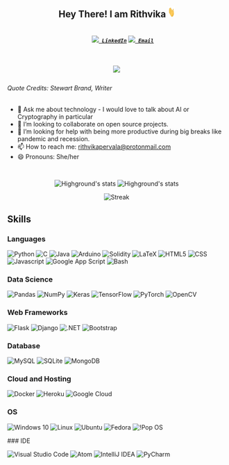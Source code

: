 <!-- README Intro -->
<h2 align='center'>Hey There! I am Rithvika <img src="https://raw.githubusercontent.com/ABSphreak/ABSphreak/master/gifs/Hi.gif" height="25px" width="15px"></h2>

<h5 align="center">
  <code>
    <a href="https://www.linkedin.com/in/rithvika-p-251831133/" title="LinkedIn Profile"><img width="22" src="https://upload.wikimedia.org/wikipedia/commons/e/e9/Linkedin_icon.svg"> LinkedIn</a></code>
  <code><a href="rithvikapervala@protonmail.com" title="Email"><img width="22" src="https://upload.wikimedia.org/wikipedia/commons/e/e4/Antu_gmail.svg  "> Email</a></code>
  
</h5>
<h1 align="center">
  <a href="">
    <img src="https://readme-typing-svg.herokuapp.com?lines=Once+a+new+technology+rolls+over%2C;if+you're+not+part+of+the+roller%2C;you+are+part+of+the+road.">
  </a>
</h1>

<h6> Quote Credits: Stewart Brand, Writer </h6> 



- 💬 Ask me about technology - I would love to talk about AI or Cryptography in particular
- 👯 I’m looking to collaborate on open source projects.
- 🤔 I’m looking for help with being more productive during big breaks like pandemic and recession. 
- 📫 How to reach me: [rithvikapervala@protonmail.com](mailto:rithvikapervala@protonmail.com)
- 😄 Pronouns: She/her
<br/>

<p align="center"> 
  <img src="https://github-profile-summary-cards.vercel.app/api/cards/stats?username=highgroundmaster&theme=github" alt="Highground's stats" />
  <img src="https://github-profile-summary-cards.vercel.app/api/cards/repos-per-language?username=highgroundmaster&theme=github" alt="Highground's stats" />
</p>
<p align="center"> 
  <img src="https://github-readme-streak-stats.herokuapp.com?user=highgroundmaster&theme=highcontrast&date_format=M%20j%5B%2C%20Y%5D" alt="Streak" />
</p>

## Skills

### Languages
<p float="left">
<img alt="Python" src="https://img.shields.io/badge/Python-FFD43B?style=for-the-badge&logo=python&logoColor=darkgreen" />
<img alt="C" src="https://img.shields.io/badge/c-%2300599C.svg?style=for-the-badge&logo=c&logoColor=white"/>
<img alt="Java" src="https://img.shields.io/badge/java-%23ED8B00.svg?style=for-the-badge&logo=java&logoColor=white"/>
<img alt="Arduino" src="https://img.shields.io/badge/Arduino-00979D.svg?style=for-the-badge&logo=arduino&logoColor=white"/>
<img alt="Solidity" src="https://img.shields.io/badge/Solidity-363636.svg?style=for-the-badge&logo=solidity&logoColor=white"/>
<img alt="LaTeX" src="https://img.shields.io/badge/-LaTeX-%23008080.svg?style=for-the-badge&logo=latex&logoColor=white"/>
<img alt="HTML5" src="https://img.shields.io/badge/HTML5-E34F26.svg?style=for-the-badge&logo=html5&logoColor=white"/>
<img alt="CSS" src="https://img.shields.io/badge/CSS3-1572B6.svg?style=for-the-badge&logo=css3&logoColor=white"/>
<img alt="Javascript" src="https://img.shields.io/badge/Javascript-1572B6.svg?style=for-the-badge&logo=javascript&logoColor=white"/>
<img alt="Google App Script" src="https://img.shields.io/badge/Google%20App%20Script-4285F4.svg?style=for-the-badge&logo=googleappsscript&logoColor=white"/>
<img alt="Bash" src="https://img.shields.io/badge/Bash-4EAA25.svg?style=for-the-badge&logo=gnubash&logoColor=white"/>

</p>
                                                                                           
### Data Science

<p float="left">
  <img alt="Pandas" src="https://img.shields.io/badge/pandas-%23150458.svg?style=for-the-badge&logo=pandas&logoColor=white" />
  <img alt="NumPy" src="https://img.shields.io/badge/numpy-%23013243.svg?style=for-the-badge&logo=numpy&logoColor=white" />
  <img alt="Keras" src="https://img.shields.io/badge/Keras-%23D00000.svg?style=for-the-badge&logo=Keras&logoColor=white"/>
  <img alt="TensorFlow" src="https://img.shields.io/badge/TensorFlow-%23FF6F00.svg?style=for-the-badge&logo=TensorFlow&logoColor=white" />
  <img alt="PyTorch" src="https://img.shields.io/badge/PyTorch-%23EE4C2C.svg?style=for-the-badge&logo=PyTorch&logoColor=white" />
  <img alt="OpenCV" src="https://img.shields.io/badge/opencv-%23white.svg?style=for-the-badge&logo=opencv&logoColor=white"/>

</p>



### Web Frameworks
<p float="left">
  <img alt="Flask" src="https://img.shields.io/badge/flask-%23000.svg?style=for-the-badge&logo=flask&logoColor=white"/>
  <img alt="Django" src="https://img.shields.io/badge/django-%23092E20.svg?style=for-the-badge&logo=django&logoColor=white"/>
  <img alt=".NET" src="https://img.shields.io/badge/.NET-512BD4?style=for-the-badge&logo=.NET&logoColor=white&color=512BD4"/>
  <img alt="Bootstrap" src="https://img.shields.io/badge/bootstrap-%23563D7C.svg?style=for-the-badge&logo=bootstrap&logoColor=white"/>
  
</p>

### Database
<p float="left">
<img alt="MySQL" src="https://img.shields.io/badge/MySQL-00000F?style=for-the-badge&logo=mysql&logoColor=white"/>
<img alt="SQLite" src ="https://img.shields.io/badge/sqlite-%2307405e.svg?style=for-the-badge&logo=sqlite&logoColor=white"/>
<img alt="MongoDB" src ="https://img.shields.io/badge/MongoDB-47A248.svg?style=for-the-badge&logo=mongodb&logoColor=white"/>

</p>

### Cloud and Hosting
<p float="left">
  <img alt="Docker" src="https://img.shields.io/badge/Docker-2496ED.svg?style=for-the-badge&logo=docker&logoColor=white"/>
<img alt="Heroku" src="https://img.shields.io/badge/heroku-%23430098.svg?style=for-the-badge&logo=heroku&logoColor=white"/>
  <img alt="Google Cloud" src="https://img.shields.io/badge/Google_Cloud-4285F4?style=for-the-badge&logo=google-cloud&logoColor=white" />
                                                                                                                                   
</p>

  
### OS
<p float="left">

<img alt="Windows 10" src="https://img.shields.io/badge/Windows-0078D6?style=for-the-badge&logo=windows&logoColor=white" />
<img alt="Linux" src="https://img.shields.io/badge/Linux-FCC624?style=for-the-badge&logo=linux&logoColor=black">
<img alt="Ubuntu" src="https://img.shields.io/badge/Ubuntu-E95420?style=for-the-badge&logo=ubuntu&logoColor=white" />
<img alt="Fedora" src="https://img.shields.io/badge/Fedora-51A2DA?style=for-the-badge&logo=fedora&logoColor=white" />
<img alt="!Pop OS" src="https://img.shields.io/badge/!Pop%20OS-48B9C7?style=for-the-badge&logo=popos&logoColor=white" />
</p>
### IDE
<p float="left">
  <img alt="Visual Studio Code" src="https://img.shields.io/badge/VisualStudioCode-0078d7.svg?style=for-the-badge&logo=visual-studio-code&logoColor=white"/>
  <img alt="Atom" src="https://img.shields.io/badge/Atom-%2366595C.svg?style=for-the-badge&logo=atom&logoColor=white"/>
  <img alt="IntelliJ IDEA" src="https://img.shields.io/badge/IntelliJIDEA-000000.svg?style=for-the-badge&logo=intellij-idea&logoColor=white"/>
  <img alt="PyCharm" src="https://img.shields.io/badge/PyCharm-000000.svg?style=for-the-badge&logo=pycharm&logoColor=white"/>
  
</p>


 
